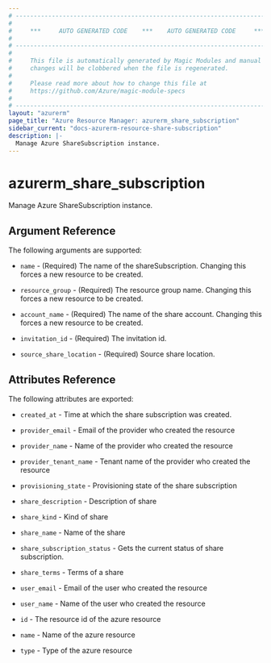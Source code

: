 ```yaml
---
# ----------------------------------------------------------------------------
#
#     ***     AUTO GENERATED CODE    ***    AUTO GENERATED CODE     ***
#
# ----------------------------------------------------------------------------
#
#     This file is automatically generated by Magic Modules and manual
#     changes will be clobbered when the file is regenerated.
#
#     Please read more about how to change this file at
#     https://github.com/Azure/magic-module-specs
#
# ----------------------------------------------------------------------------
layout: "azurerm"
page_title: "Azure Resource Manager: azurerm_share_subscription"
sidebar_current: "docs-azurerm-resource-share-subscription"
description: |-
  Manage Azure ShareSubscription instance.
---
```


# azurerm_share_subscription

Manage Azure ShareSubscription instance.


## Argument Reference

The following arguments are supported:

* `name` - (Required) The name of the shareSubscription. Changing this forces a new resource to be created.

* `resource_group` - (Required) The resource group name. Changing this forces a new resource to be created.

* `account_name` - (Required) The name of the share account. Changing this forces a new resource to be created.

* `invitation_id` - (Required) The invitation id.

* `source_share_location` - (Required) Source share location.

## Attributes Reference

The following attributes are exported:

* `created_at` - Time at which the share subscription was created.

* `provider_email` - Email of the provider who created the resource

* `provider_name` - Name of the provider who created the resource

* `provider_tenant_name` - Tenant name of the provider who created the resource

* `provisioning_state` - Provisioning state of the share subscription

* `share_description` - Description of share

* `share_kind` - Kind of share

* `share_name` - Name of the share

* `share_subscription_status` - Gets the current status of share subscription.

* `share_terms` - Terms of a share

* `user_email` - Email of the user who created the resource

* `user_name` - Name of the user who created the resource

* `id` - The resource id of the azure resource

* `name` - Name of the azure resource

* `type` - Type of the azure resource
